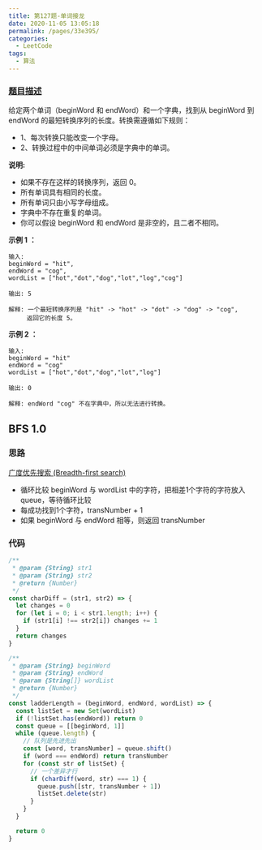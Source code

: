```yaml
---
title: 第127题-单词接龙
date: 2020-11-05 13:05:18
permalink: /pages/33e395/
categories:
  - LeetCode
tags:
  - 算法
---
```


### [题目描述](https://leetcode-cn.com/problems/word-ladder/)

给定两个单词（beginWord 和 endWord）和一个字典，找到从 beginWord 到 endWord 的最短转换序列的长度。转换需遵循如下规则：

- 1、每次转换只能改变一个字母。
- 2、转换过程中的中间单词必须是字典中的单词。

**说明:**

- 如果不存在这样的转换序列，返回 0。
- 所有单词具有相同的长度。
- 所有单词只由小写字母组成。
- 字典中不存在重复的单词。
- 你可以假设 beginWord 和 endWord 是非空的，且二者不相同。

**示例 1 ：**

```
输入:
beginWord = "hit",
endWord = "cog",
wordList = ["hot","dot","dog","lot","log","cog"]

输出: 5

解释: 一个最短转换序列是 "hit" -> "hot" -> "dot" -> "dog" -> "cog",
     返回它的长度 5。
```

<!-- more -->

**示例 2 ：**

```
输入:
beginWord = "hit"
endWord = "cog"
wordList = ["hot","dot","dog","lot","log"]

输出: 0

解释: endWord "cog" 不在字典中，所以无法进行转换。
```

## BFS 1.0

### 思路

[广度优先搜索 (Breadth-first search)](https://zh.wikipedia.org/zh/%E5%B9%BF%E5%BA%A6%E4%BC%98%E5%85%88%E6%90%9C%E7%B4%A2)

- 循环比较 beginWord 与 wordList 中的字符，把相差1个字符的字符放入 queue，等待循环比较
- 每成功找到1个字符，transNumber + 1
- 如果 beginWord 与 endWord 相等，则返回 transNumber

### 代码

```JavaScript
/**
 * @param {String} str1
 * @param {String} str2
 * @return {Number}
 */
const charDiff = (str1, str2) => {
  let changes = 0
  for (let i = 0; i < str1.length; i++) {
    if (str1[i] !== str2[i]) changes += 1
  }
  return changes
}

/**
 * @param {String} beginWord
 * @param {String} endWord
 * @param {String[]} wordList
 * @return {Number}
 */
const ladderLength = (beginWord, endWord, wordList) => {
  const listSet = new Set(wordList)
  if (!listSet.has(endWord)) return 0
  const queue = [[beginWord, 1]]
  while (queue.length) {
    // 队列是先进先出
    const [word, transNumber] = queue.shift()
    if (word === endWord) return transNumber
    for (const str of listSet) {
      // 一个差异才行
      if (charDiff(word, str) === 1) {
        queue.push([str, transNumber + 1])
        listSet.delete(str)
      }
    }
  }

  return 0
}
```
